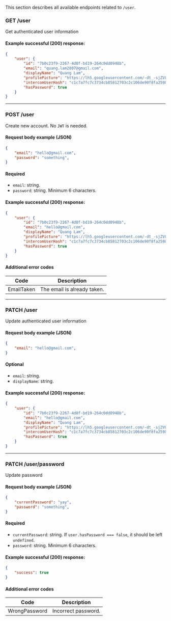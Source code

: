 This section describes all available endpoints related to `/user`.

### GET /user
Get authenticated user information

#### Example successful (200) response:
```json
{
    "user": {
        "id": "7b0c23f9-2267-4d0f-bd19-264c0dd0948b",
        "email": "quang.lam2807@gmail.com",
        "displayName": "Quang Lam",
        "profilePicture": "https://lh5.googleusercontent.com/-dt_-sjZV8Q8/AAAAAAAAAAI/AAAAAAAAvEs/IYdTE4mcSM0/photo.jpg?sz=50",
        "intercomUserHash": "c1c7a7fc7c3734cb85812703c2c106de90f8fa2598644da45549204eea214b91",
        "hasPassword": true
    }
}
```

---

### POST /user
Create new account. No `JWT` is needed.

#### Request body example (JSON)
```json
{
	"email": "hello@gmail.com",
	"password": "something",
}
```

#### Required
- `email`: string.
- `password`: string. Minimum 6 characters.

#### Example successful (200) response:
```json
{
    "user": {
        "id": "7b0c23f9-2267-4d0f-bd19-264c0dd0948b",
        "email": "hello@gmail.com",
        "displayName": "Quang Lam",
        "profilePicture": "https://lh5.googleusercontent.com/-dt_-sjZV8Q8/AAAAAAAAAAI/AAAAAAAAvEs/IYdTE4mcSM0/photo.jpg?sz=50",
        "intercomUserHash": "c1c7a7fc7c3734cb85812703c2c106de90f8fa2598644da45549204eea214b91",
        "hasPassword": true
    }
}
```

#### Additional error codes
| Code                | Description                                               |
|-----------------------|-----------------------------------------------------------|
| EmailTaken           | The email is already taken.                               |

---

### PATCH /user
Update authenticated user information

#### Request body example (JSON)
```json
{
	"email": "hello@gmail.com",
}
```

#### Optional
- `email`: string.
- `displayName`: string.

#### Example successful (200) response:
```json
{
    "user": {
        "id": "7b0c23f9-2267-4d0f-bd19-264c0dd0948b",
        "email": "hello@gmail.com",
        "displayName": "Quang Lam",
        "profilePicture": "https://lh5.googleusercontent.com/-dt_-sjZV8Q8/AAAAAAAAAAI/AAAAAAAAvEs/IYdTE4mcSM0/photo.jpg?sz=50",
        "intercomUserHash": "c1c7a7fc7c3734cb85812703c2c106de90f8fa2598644da45549204eea214b91",
        "hasPassword": true
    }
}
```

---

### PATCH /user/password
Update password

#### Request body example (JSON)
```json
{
	"currentPassword": "yay",
	"password": "something",
}
```

#### Required
- `currentPassword`: string. If `user.hasPassword === false`, it should be left `undefined`.
- `password`: string. Minimum 6 characters.

#### Example successful (200) response:
```json
{
    "success": true
}
```

#### Additional error codes
| Code                | Description                                               |
|-----------------------|-----------------------------------------------------------|
| WrongPassword        | Incorrect password.                                       |